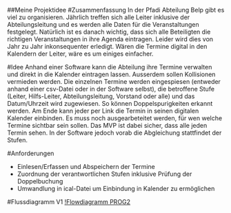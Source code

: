 ##Meine Projektidee
#Zusammenfassung
In der Pfadi Abteilung Belp gibt es viel zu organisieren. Jährlich treffen sich alle Leiter inklusive der Abteilungsleitung und es werden alle Daten für die Veranstaltungen festgelegt. Natürlich ist es danach wichtig, dass sich alle Beteiligten die richtigen Veranstaltungen in ihre Agenda eintragen. Leider wird dies von Jahr zu Jahr inkonsequenter erledigt. Wären die Termine digital in den Kalendern der Leiter, wäre es um einiges einfacher. 

#Idee
Anhand einer Software kann die Abteilung ihre Termine verwalten und direkt in die Kalender eintragen lassen. Ausserdem sollen Kollisionen vermieden werden. Die einzelnen Termine werden eingespiesen (entweder anhand einer csv-Datei oder in der Software selbst), die betroffene Stufe (Leiter, Hilfs-Leiter, Abteilungsleitung, Vorstand oder alle) und das Datum/Uhrzeit wird zugewiesen. So können Doppelspurigkeiten erkannt werden. Am Ende kann jeder per Link die Termin in seinen digitalen Kalender einbinden. Es muss noch ausgearbeteitet werden, für wen welche Termine sichtbar sein sollen. Das MVP ist dabei sicher, dass alle jeden Termin sehen. In der Software jedoch vorab die Abgleichung stattfindet der Stufen. 

#Anforderungen
* Einlesen/Erfassen und Abspeichern der Termine
* Zuordnung der verantwortlichen Stufen inklusive Prüfung der Doppelbuchung
* Umwandlung in ical-Datei um Einbindung in Kalender zu ermöglichen

#Flussdiagramm V1
[!Flowdiagramm PROG2](flow.jpg "Flow diagram")